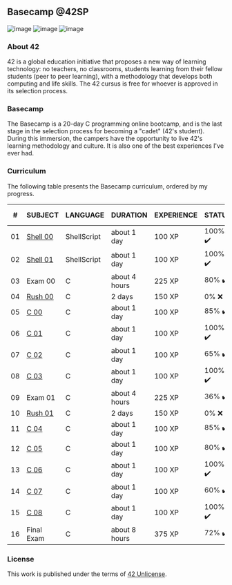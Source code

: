 ## Basecamp @42SP

![image](https://img.shields.io/badge/Basecamp-42SP-blue) ![image](https://img.shields.io/badge/Language-C-lightgrey) ![image](https://img.shields.io/badge/Language-ShellScript-brightgreen)

### About 42

42 is a global education initiative that proposes a new way of learning technology: no teachers, no classrooms, students learning from their fellow students (peer to peer learning), with a methodology that develops both computing and life skills. The 42 cursus is free for whoever is approved in its selection process. 

### Basecamp

The Basecamp is a 20-day C programming online bootcamp, and is the last stage in the selection process for becoming a "cadet" (42's student). During this immersion, the campers have the opportunity to live 42's learning methodology and culture.
It is also one of the best experiences I've ever had.

### Curriculum

The following table presents the Basecamp curriculum, ordered by my progress.

| #    | SUBJECT                                                      | LANGUAGE    | DURATION      | EXPERIENCE | STATUS | ATTAINED LEVEL |
| ---- | ------------------------------------------------------------ | ----------- | ------------- | ---------- | ------ | -------------- |
| 01   | [Shell 00](https://github.com/dpiza/42-Basecamp/tree/main/Shell00) | ShellScript | about 1 day   | 100 XP     | 100% ✔️ | level 0 - 97%  |
| 02   | [Shell 01](https://github.com/dpiza/42-Basecamp/tree/main/Shell01) | ShellScript | about 1 day   | 100 XP     | 100% ✔️ | level 1 - 75%  |
| 03   | Exam 00                                                      | C           | about 4 hours | 225 XP     | 80% ✔️  | level 5 - 03%  |
| 04   | [Rush 00](https://github.com/dpiza/42-Basecamp/tree/main/Rush00/ex00) | C           | 2 days        | 150 XP     | 0% ❌   | -              |
| 05   | [C 00](https://github.com/dpiza/42-Basecamp/tree/main/BasecampC00) | C           | about 1 day   | 100 XP     | 85% ✔️  | level 2 - 22%  |
| 06   | [C 01](https://github.com/dpiza/42-Basecamp/tree/main/BasecampC01) | C           | about 1 day   | 100 XP     | 100% ✔️ | level 3 - 04%  |
| 07   | [C 02](https://github.com/dpiza/42-Basecamp/tree/main/BasecampC02) | C           | about 1 day   | 100 XP     | 65% ✔️  | level 3 - 43%  |
| 08   | [C 03](https://github.com/dpiza/42-Basecamp/tree/main/BasecampC03) | C           | about 1 day   | 100 XP     | 100% ✔️ | level 4 - 03%  |
| 09   | Exam 01                                                      | C           | about 4 hours | 225 XP     | 36% ✔️   | level 7 - 22%  |
| 10   | [Rush 01](https://github.com/dpiza/42-Basecamp/tree/main/Rush01/ex00) | C           | 2 days        | 150 XP     | 0% ❌   | -              |
| 11   | [C 04](https://github.com/dpiza/42-Basecamp/tree/main/BasecampC04) | C           | about 1 day   | 100 XP     | 85% ✔️  | level 5 - 43%  |
| 12   | [C 05](https://github.com/dpiza/42-Basecamp/tree/main/BasecampC05) | C           | about 1 day   | 100 XP     | 80% ✔️  | level 6 - 25%  |
| 13   | [C 06](https://github.com/dpiza/42-Basecamp/tree/main/BasecampC06) | C           | about 1 day   | 100 XP     | 100% ✔️ | level 5 - 90%  |
| 14   | [C 07](https://github.com/dpiza/42-Basecamp/tree/main/BasecampC07) | C           | about 1 day   | 100 XP     | 60% ✔️  | Level 6 - 50%  |
| 15   | [C 08](https://github.com/dpiza/42-Basecamp/tree/main/BasecampC08) | C           | about 1 day   | 100 XP     | 100% ✔️ | Level 6 - 91%  |
| 16   | Final Exam                                                   | C           | about 8 hours | 375 XP     | 72% ✔️   | Level 8 - 18%  |

### License

This work is published under the terms of [42 Unlicense](https://github.com/gcamerli/42unlicense).
